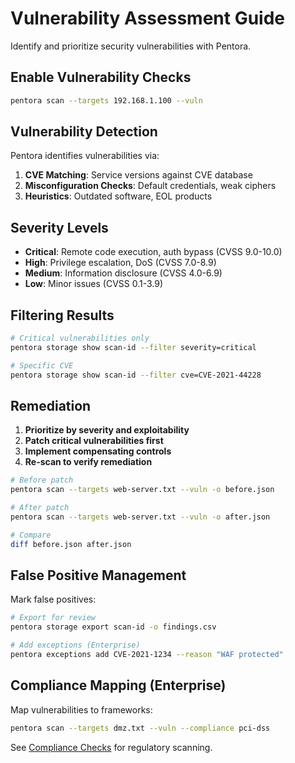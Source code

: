 # Vulnerability Assessment Guide

Identify and prioritize security vulnerabilities with Pentora.

## Enable Vulnerability Checks

```bash
pentora scan --targets 192.168.1.100 --vuln
```

## Vulnerability Detection

Pentora identifies vulnerabilities via:

1. **CVE Matching**: Service versions against CVE database
2. **Misconfiguration Checks**: Default credentials, weak ciphers
3. **Heuristics**: Outdated software, EOL products

## Severity Levels

- **Critical**: Remote code execution, auth bypass (CVSS 9.0-10.0)
- **High**: Privilege escalation, DoS (CVSS 7.0-8.9)
- **Medium**: Information disclosure (CVSS 4.0-6.9)
- **Low**: Minor issues (CVSS 0.1-3.9)

## Filtering Results

```bash
# Critical vulnerabilities only
pentora storage show scan-id --filter severity=critical

# Specific CVE
pentora storage show scan-id --filter cve=CVE-2021-44228
```

## Remediation

1. **Prioritize by severity and exploitability**
2. **Patch critical vulnerabilities first**
3. **Implement compensating controls**
4. **Re-scan to verify remediation**

```bash
# Before patch
pentora scan --targets web-server.txt --vuln -o before.json

# After patch
pentora scan --targets web-server.txt --vuln -o after.json

# Compare
diff before.json after.json
```

## False Positive Management

Mark false positives:
```bash
# Export for review
pentora storage export scan-id -o findings.csv

# Add exceptions (Enterprise)
pentora exceptions add CVE-2021-1234 --reason "WAF protected"
```

## Compliance Mapping (Enterprise)

Map vulnerabilities to frameworks:
```bash
pentora scan --targets dmz.txt --vuln --compliance pci-dss
```

See [Compliance Checks](/guides/compliance-checks) for regulatory scanning.

